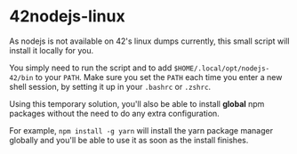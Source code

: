 # 42nodejs-linux

As nodejs is not available on 42's linux dumps currently, this small script will install it locally for you.

You simply need to run the script and to add `$HOME/.local/opt/nodejs-42/bin` to your `PATH`. Make sure you set the `PATH` each
time you enter a new shell session, by setting it up in your `.bashrc` or `.zshrc`.

Using this temporary solution, you'll also be able to install **global** npm packages without the need to do any extra configuration.

For example, `npm install -g yarn` will install the yarn package manager globally and you'll be able to use it as soon as the install finishes.

